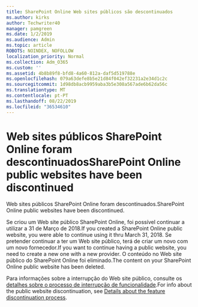 ```yaml
---
title: SharePoint Online Web sites públicos são descontinuados
ms.author: kirks
author: Techwriter40
manager: pamgreen
ms.date: 1/2/2019
ms.audience: Admin
ms.topic: article
ROBOTS: NOINDEX, NOFOLLOW
localization_priority: Normal
ms.collection: Adm_O365
ms.custom: ''
ms.assetid: 4b8b89f8-bfd8-4a60-812a-daf5d519788e
ms.openlocfilehash: 079a63defe8b5e21d84f042ef32231a2e34d1c2c
ms.sourcegitcommit: 1d98db8acb9959aba3b5e308a567ade6b62da56c
ms.translationtype: MT
ms.contentlocale: pt-PT
ms.lasthandoff: 08/22/2019
ms.locfileid: "36534610"
---
```

# <a name="sharepoint-online-public-websites-have-been-discontinued"></a><span data-ttu-id="7a60a-102">Web sites públicos SharePoint Online foram descontinuados</span><span class="sxs-lookup"><span data-stu-id="7a60a-102">SharePoint Online public websites have been discontinued</span></span>

<span data-ttu-id="7a60a-103">Web sites públicos SharePoint Online foram descontinuados.</span><span class="sxs-lookup"><span data-stu-id="7a60a-103">SharePoint Online public websites have been discontinued.</span></span>

<span data-ttu-id="7a60a-104">Se criou um Web site público SharePoint Online, foi possível continuar a utilizar a 31 de Março de 2018.</span><span class="sxs-lookup"><span data-stu-id="7a60a-104">If you created a SharePoint Online public website, you were able to continue using it thru March 31, 2018.</span></span> <span data-ttu-id="7a60a-105">Se pretender continuar a ter um Web site público, terá de criar um novo com um novo fornecedor.</span><span class="sxs-lookup"><span data-stu-id="7a60a-105">If you want to continue having a public website, you need to create a new one with a new provider.</span></span> <span data-ttu-id="7a60a-106">O conteúdo no Web site público do SharePoint Online foi eliminado.</span><span class="sxs-lookup"><span data-stu-id="7a60a-106">The content on your SharePoint Online public website has been deleted.</span></span>

<span data-ttu-id="7a60a-107">Para informações sobre a interrupção do Web site público, consulte os [detalhes sobre o processo de interrupção de funcionalidade](https://go.microsoft.com/fwlink/?linkid=866980).</span><span class="sxs-lookup"><span data-stu-id="7a60a-107">For info about the public website discontinuation, see [Details about the feature discontinuation process](https://go.microsoft.com/fwlink/?linkid=866980).</span></span>
